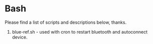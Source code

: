 # Bash
Please find a list of scripts and descriptions below, thanks.

1. blue-ref.sh - used with cron to restart bluetooth and autoconnect device.
